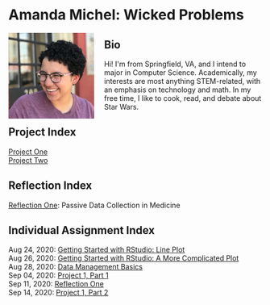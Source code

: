 # Amanda Michel: Wicked Problems

<img src="headshot.jpeg"  width=170 height=170 align="left" style="padding-right:20px"/> 

## Bio
<p>Hi! I'm from Springfield, VA, and I intend to major in Computer Science. Academically, my interests are most anything STEM-related, with an emphasis on technology and math. In my free time, I like to cook, read, and debate about Star Wars. </p>

## Project Index
[Project One](project1.md)<br/>
[Project Two](project2.md)<br/>

## Reflection Index
[Reflection One](reflection1.md): Passive Data Collection in Medicine<br/>

## Individual Assignment Index
Aug 24, 2020: [Getting Started with RStudio: Line Plot](lineplot.md)<br/>
Aug 26, 2020: [Getting Started with RStudio: A More Complicated Plot](complexplot.md)<br/>
Aug 28, 2020: [Data Management Basics](datamanag.md)<br/>
Sep 04, 2020: [Project 1, Part 1](p1part1.md)<br/>
Sep 11, 2020: [Reflection One](reflection1.md)<br/>
Sep 14, 2020: [Project 1, Part 2](p1part2.md)<br/>
